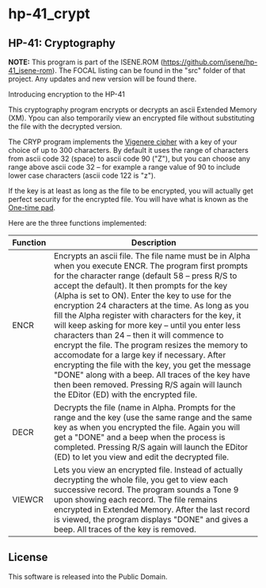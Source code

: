 # hp-41_crypt
## HP-41: Cryptography

**NOTE:** This program is part of the ISENE.ROM (https://github.com/isene/hp-41_isene-rom). The FOCAL listing can be found in the "src" folder of that project. Any updates and new version will be found there.

Introducing encryption to the HP-41

This cryptography program encrypts or decrypts an ascii Extended Memory (XM). Ypou can also temporarily view an encrypted file without substituting the file with the decrypted version.

The CRYP program implements the [Vigenere cipher](http://en.wikipedia.org/wiki/Vigen%C3%A8re_cipher) with a key of your choice of up to 300 characters. By default it uses the range of characters from ascii code 32 (space) to ascii code 90 ("Z"), but you can choose any range above ascii code 32 – for example a range value of 90 to include lower case characters (ascii code 122 is "z").

If the key is at least as long as the file to be encrypted, you will actually get perfect security for the encrypted file. You will have what is known as the [One-time pad](http://en.wikipedia.org/wiki/One-time_pad).

Here are the three functions implemented:

Function	|Description
----------------|-----------
ENCR	|Encrypts an ascii file. The file name must be in Alpha when you execute ENCR. The program first prompts for the character range (default 58 – press R/S to accept the default). It then prompts for the key (Alpha is set to ON). Enter the key to use for the encryption 24 characters at the time. As long as you fill the Alpha register with characters for the key, it will keep asking for more key – until you enter less characters than 24 – then it will commence to encrypt the file. The program resizes the memory to accomodate for a large key if necessary. After encrypting the file with the key, you get the message "DONE" along with a beep. All traces of the key have then been removed. Pressing R/S again will launch the EDitor (ED) with the encrypted file.
DECR	|Decrypts the file (name in Alpha. Prompts for the range and the key (use the same range and the same key as when you encrypted the file. Again you will get a "DONE" and a beep when the process is completed. Pressing R/S again will launch the EDitor (ED) to let you view and edit the decrypted file.
VIEWCR	|Lets you view an encrypted file. Instead of actually decrypting the whole file, you get to view each successive record. The program sounds a Tone 9 upon showing each record. The file remains encrypted in Extended Memory. After the last record is viewed, the program displays "DONE" and gives a beep. All traces of the key is removed.

## License
This software is released into the Public Domain.

